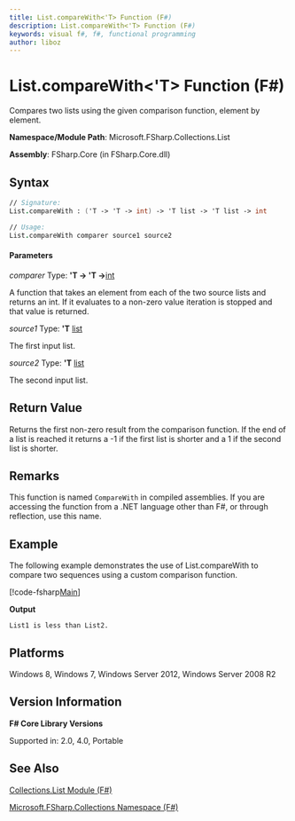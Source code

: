 ```yaml
---
title: List.compareWith<'T> Function (F#)
description: List.compareWith<'T> Function (F#)
keywords: visual f#, f#, functional programming
author: liboz
---
```


# List.compareWith<'T> Function (F#)

Compares two lists using the given comparison function, element by element.

**Namespace/Module Path**: Microsoft.FSharp.Collections.List

**Assembly**: FSharp.Core (in FSharp.Core.dll)

## Syntax

```fsharp
// Signature:
List.compareWith : ('T -> 'T -> int) -> 'T list -> 'T list -> int

// Usage:
List.compareWith comparer source1 source2
```

#### Parameters
*comparer*
Type: **'T -&gt; 'T -&gt;**[int](https://msdn.microsoft.com/library/025d5455-3622-4ea5-9573-3ecbd4ee1375)

A function that takes an element from each of the two source lists and returns an int. If it evaluates to a non-zero value iteration is stopped and that value is returned.

*source1*
Type: **'T** [list](https://msdn.microsoft.com/library/c627b668-477b-4409-91ed-06d7f1b3e4a7)

The first input list.

*source2*
Type: **'T** [list](https://msdn.microsoft.com/library/c627b668-477b-4409-91ed-06d7f1b3e4a7)

The second input list.

## Return Value
Returns the first non-zero result from the comparison function. If the end of a list is reached it returns a -1 if the first list is shorter and a 1 if the second list is shorter.

## Remarks
This function is named `CompareWith` in compiled assemblies. If you are accessing the function from a .NET language other than F#, or through reflection, use this name.

## Example

The following example demonstrates the use of List.compareWith to compare two sequences using a custom comparison function.

[!code-fsharp[Main](snippets/fslists/snippet114.fs)]

**Output**

```
List1 is less than List2.
```

## Platforms
Windows 8, Windows 7, Windows Server 2012, Windows Server 2008 R2

## Version Information
**F# Core Library Versions**

Supported in: 2.0, 4.0, Portable

## See Also
[Collections.List Module &#40;F&#35;&#41;](Collections.List-Module-%5BFSharp%5D.md)

[Microsoft.FSharp.Collections Namespace &#40;F&#35;&#41;](Microsoft.FSharp.Collections-Namespace-%5BFSharp%5D.md)